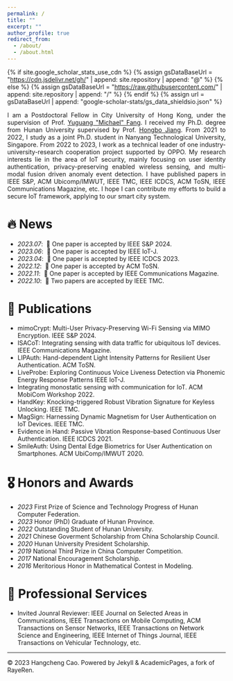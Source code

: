 ```yaml
---
permalink: /
title: ""
excerpt: ""
author_profile: true
redirect_from: 
  - /about/
  - /about.html
---
```


{% if site.google_scholar_stats_use_cdn %}
{% assign gsDataBaseUrl = "https://cdn.jsdelivr.net/gh/" | append: site.repository | append: "@" %}
{% else %}
{% assign gsDataBaseUrl = "https://raw.githubusercontent.com/" | append: site.repository | append: "/" %}
{% endif %}
{% assign url = gsDataBaseUrl | append: "google-scholar-stats/gs_data_shieldsio.json" %}

<span class='anchor' id='about-me'></span>
<p style="text-align:justify; text-justify:inter-ideograph;">
I am a Postdoctoral Fellow in City University of Hong Kong, under the supervision of Prof. <a href="https://www.cs.cityu.edu.hk/~yugufang/" title="Supervisor">Yuguang "Michael" Fang</a>. I received my Ph.D. degree  from Hunan University supervised by Prof. <a href="https://hongbojiang2004.github.io/en/" title="Supervisor">Hongbo Jiang</a>. From 2021 to 2022, I study as a joint Ph.D. student in Nanyang Technological University, Singapore. From 2022 to 2023, I work as a technical leader of one industry-university-research cooperation project supported by OPPO. My research interests lie in the area of IoT security, mainly focusing on user identity authentication, privacy-preserving enabled wireless sensing, and multi-modal fusion driven anomaly event detection. I have published papers in IEEE S&P, ACM Ubicomp/IMWUT, IEEE TMC, IEEE ICDCS, ACM ToSN, IEEE Communications Magazine, etc. I hope I can contribute my efforts to build a secure IoT framework, applying to our smart city system. 
</p>



# 🔥 News
- *2023.07*: &nbsp;🎉 One paper is accepted by IEEE S&P 2024. 
- *2023.06*: &nbsp;🎉 One paper is accepted by IEEE IoT-J.
- *2023.04*: &nbsp;🎉 One paper is accepted by IEEE ICDCS 2023.
- *2022.12*: &nbsp;🎉 One paper is accepted by ACM ToSN.
- *2022.11*: &nbsp;🎉 One paper is accepted by IEEE Communications Magazine.
- *2022.10*: &nbsp;🎉 Two papers are accepted by IEEE TMC.


# 📝 Publications
- mimoCrypt: Multi-User Privacy-Preserving Wi-Fi Sensing via MIMO Encryption. IEEE S&P 2024.
- ISACoT: Integrating sensing with data traffic for ubiquitous IoT devices. IEEE Communications Magazine.
- LIPAuth: Hand-dependent Light Intensity Patterns for Resilient User Authentication. ACM ToSN.
- LiveProbe: Exploring Continuous Voice Liveness Detection via Phonemic Energy Response Patterns IEEE IoT-J.
- Integrating monostatic sensing with communication for IoT. ACM MobiCom Workshop 2022.
- HandKey: Knocking-triggered Robust Vibration Signature for Keyless Unlocking. IEEE TMC.
- MagSign: Harnessing Dynamic Magnetism for User Authentication on IoT Devices. IEEE TMC.
- Evidence in Hand: Passive Vibration Response-based Continuous User Authentication. IEEE ICDCS 2021.
- SmileAuth: Using Dental Edge Biometrics for User Authentication on Smartphones. ACM UbiComp/IMWUT 2020.
                

# 🎖 Honors and Awards
- *2023* First Prize of Science and Technology Progress of Hunan Computer Federation.
- *2023* Honor (PhD) Graduate of Hunan Province. 
- *2022* Outstanding Student of Hunan University.
- *2021* Chinese Goverment Scholarship from China Scholarship Council. 
- *2020* Hunan University President Scholarship.  
- *2019* National Third Prize in China Computer Competition. 
- *2017* National Encouragement Scholarship. 
- *2016* Meritorious Honor in Mathematical Contest in Modeling. 

# 📖 Professional Services
- Invited Jounral Reviewer: IEEE Journal on Selected Areas in Communications, IEEE Transactions on Mobile Computing, ACM Transactions on Sensor Networks, IEEE Transactions on Network Science and Engineering, IEEE Internet of Things Journal,  IEEE Transactions on Vehicular Technology, etc.

--------------------------------------------------------------------------------------------------------------------------------------------------------------------------------
© 2023 Hangcheng Cao. Powered by Jekyll & AcademicPages, a fork of RayeRen.

